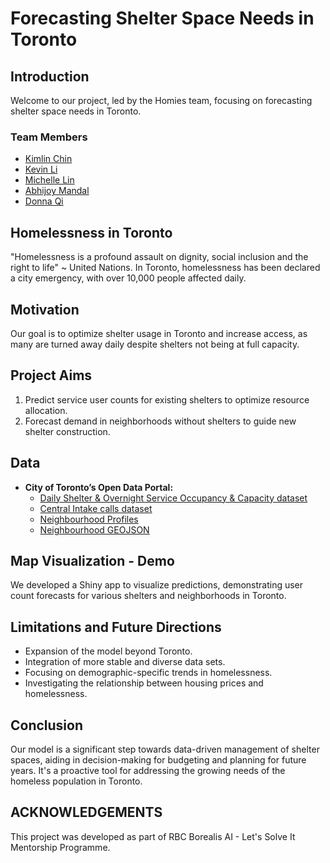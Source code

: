# Forecasting Shelter Space Needs in Toronto

## Introduction

Welcome to our project, led by the Homies team, focusing on forecasting shelter space needs in Toronto.

### Team Members

-   [Kimlin Chin](https://github.com/KCtt457)
-   [Kevin Li](https://github.com/KevinLiTian)
-   [Michelle Lin](https://github.com/michellemlin)
-   [Abhijoy Mandal](https://github.com/Abhijoy-Mandal)
-   [Donna Qi](https://github.com/donnaqi)

## Homelessness in Toronto

"Homelessness is a profound assault on dignity, social inclusion and the right to life" ~ United Nations. In Toronto, homelessness has been declared a city emergency, with over 10,000 people affected daily.

## Motivation

Our goal is to optimize shelter usage in Toronto and increase access, as many are turned away daily despite shelters not being at full capacity.

## Project Aims

1. Predict service user counts for existing shelters to optimize resource allocation.
2. Forecast demand in neighborhoods without shelters to guide new shelter construction.

## Data

-   **City of Toronto’s Open Data Portal:**
    -   [Daily Shelter & Overnight Service Occupancy & Capacity dataset](https://open.toronto.ca/dataset/daily-shelter-overnight-service-occupancy-capacity/)
    -   [Central Intake calls dataset](https://open.toronto.ca/dataset/central-intake-calls/)
    -   [Neighbourhood Profiles](https://open.toronto.ca/dataset/neighbourhood-profiles/)
    -   [Neighbourhood GEOJSON](https://open.toronto.ca/dataset/neighbourhoods/)

## Map Visualization - Demo

We developed a Shiny app to visualize predictions, demonstrating user count forecasts for various shelters and neighborhoods in Toronto.

## Limitations and Future Directions

-   Expansion of the model beyond Toronto.
-   Integration of more stable and diverse data sets.
-   Focusing on demographic-specific trends in homelessness.
-   Investigating the relationship between housing prices and homelessness.

## Conclusion

Our model is a significant step towards data-driven management of shelter spaces, aiding in decision-making for budgeting and planning for future years. It's a proactive tool for addressing the growing needs of the homeless population in Toronto.

## ACKNOWLEDGEMENTS

This project was developed as part of RBC Borealis AI - Let's Solve It Mentorship Programme.
